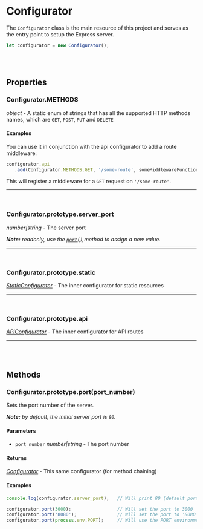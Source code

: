 # Configurator

The `Configurator` class is the main resource of this project and serves as the entry point to setup the Express server.

```javascript
let configurator = new Configurator();
```

<br><br>

## Properties

### Configurator.METHODS

_object_ \- A static enum of strings that has all the supported HTTP methods names, which are `GET`, `POST`, `PUT` and `DELETE`

#### Examples

You can use it in conjunction with the api configurator to add a route middleware:

```javascript
configurator.api
   .add(Configurator.METHODS.GET, '/some-route', someMiddlewareFunction);
```

This will register a middleware for a `GET` request on `'/some-route'`.

***

<br>

### Configurator.prototype.server\_port

_number|string_ \- The server port

_**Note:** readonly, use the_ [_`port()`_](#configuratorprototypeportport_number) _method to assign a new value._

***

<br>

### Configurator.prototype.static

_[StaticConfigurator](docs/static-configurator.md)_ \- The inner configurator for static resources

***

<br>

### Configurator.prototype.api

_[APIConfigurator](docs/api-configurator.md)_ \- The inner configurator for API routes

***

<br><br>

## Methods

### Configurator.prototype.port(port\_number)

Sets the port number of the server.

_**Note:** by default, the initial server port is `80`._

#### Parameters

- `port_number` _number|string_ \- The port number

#### Returns

_[Configurator](#)_ \- This same configurator (for method chaining)

#### Examples

```javascript
console.log(configurator.server_port);   // Will print 80 (default port)

configurator.port(3000);                 // Will set the port to 3000
configurator.port('8080');               // Will set the port to '8080'
configurator.port(process.env.PORT);     // Will use the PORT environment variable
```
